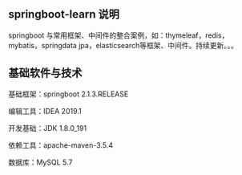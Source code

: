 ## springboot-learn 说明

springboot 与常用框架、中间件的整合案例，如：thymeleaf，redis，mybatis，springdata jpa，elasticsearch等框架、中间件。持续更新。。。

## 基础软件与技术

基础框架：springboot 2.1.3.RELEASE

编辑工具：IDEA 2019.1

开发基础：JDK 1.8.0_191

依赖工具：apache-maven-3.5.4

数据库：MySQL 5.7

